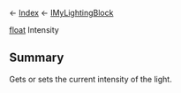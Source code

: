 ← [Index](Api-Index) ← [IMyLightingBlock](Sandbox.ModAPI.Ingame.IMyLightingBlock)

[float](System.Single) Intensity

## Summary

Gets or sets the current intensity of the light.

